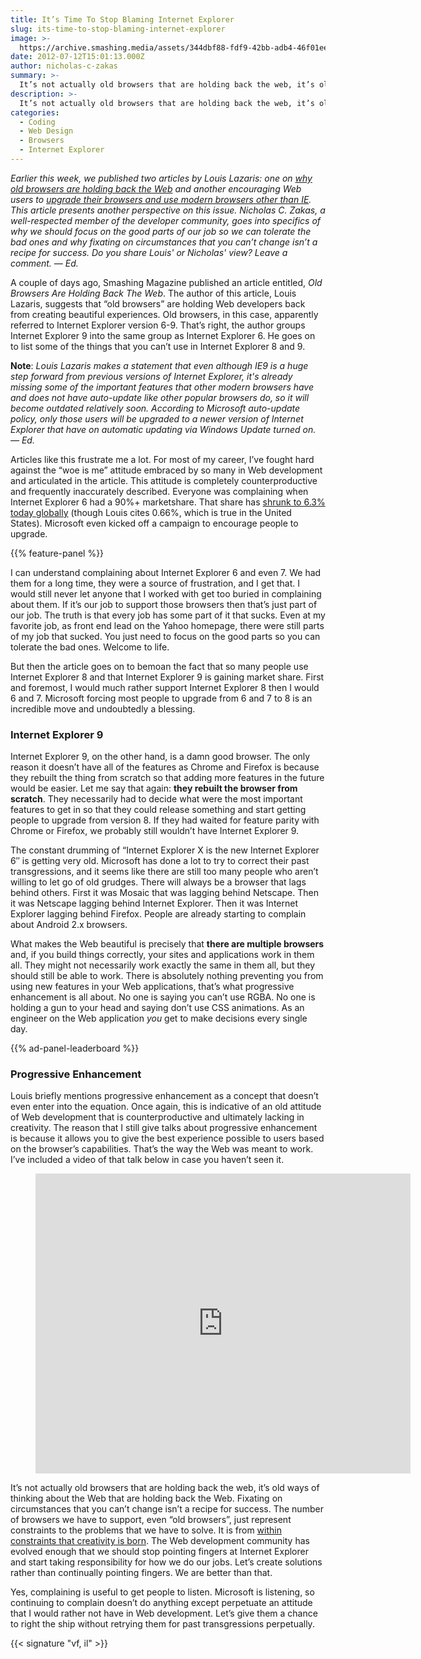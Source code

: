 ```yaml
---
title: It’s Time To Stop Blaming Internet Explorer
slug: its-time-to-stop-blaming-internet-explorer
image: >-
  https://archive.smashing.media/assets/344dbf88-fdf9-42bb-adb4-46f01eedd629/e5fe87a2-fb9e-4ff3-bcfb-59283d17a574/internet-explorer-blue-illu.jpg
date: 2012-07-12T15:01:13.000Z
author: nicholas-c-zakas
summary: >-
  It’s not actually old browsers that are holding back the web, it’s old ways of thinking about the Web that are holding back the Web. Nicholas C. Zakas explains why fixating on circumstances that you can’t change isn’t a recipe for success.
description: >-
  It’s not actually old browsers that are holding back the web, it’s old ways of thinking about the Web that are holding back the Web. Nicholas C. Zakas explains why fixating on circumstances that you can’t change isn’t a recipe for success.
categories:
  - Coding
  - Web Design
  - Browsers
  - Internet Explorer
---
```

*Earlier this week, we published two articles by Louis Lazaris: one on [why old browsers are holding back the Web](https://www.smashingmagazine.com/2012/07/09/old-browsers-are-holding-back-the-web/) and another encouraging Web users to [upgrade their browsers and use modern browsers other than IE](https://www.smashingmagazine.com/2012/07/10/dear-web-user-please-upgrade-your-browser/). This article presents another perspective on this issue. Nicholas C. Zakas, a well-respected member of the developer community, goes into specifics of why we should focus on the good parts of our job so we can tolerate the bad ones and why fixating on circumstances that you can’t change isn’t a recipe for success. Do you share Louis' or Nicholas' view? Leave a comment. &mdash; Ed.*

A couple of days ago, Smashing Magazine published an article entitled, _Old Browsers Are Holding Back The Web_. The author of this article, Louis Lazaris, suggests that “old browsers” are holding Web developers back from creating beautiful experiences. Old browsers, in this case, apparently referred to Internet Explorer version 6-9\. That’s right, the author groups Internet Explorer 9 into the same group as Internet Explorer 6\. He goes on to list some of the things that you can’t use in Internet Explorer 8 and 9.

**Note**: *Louis Lazaris makes a statement that even although IE9 is a huge step forward from previous versions of Internet Explorer, it's already missing some of the important features that other modern browsers have and does not have auto-update like other popular browsers do, so it will become outdated relatively soon. According to Microsoft auto-update policy, only those users will be upgraded to a newer version of Internet Explorer that have on automatic updating via Windows Update turned on. &mdash; Ed.*

Articles like this frustrate me a lot. For most of my career, I’ve fought hard against the “woe is me” attitude embraced by so many in Web development and articulated in the article. This attitude is completely counterproductive and frequently inaccurately described. Everyone was complaining when Internet Explorer 6 had a 90%+ marketshare. That share has [shrunk to 6.3% today globally](https://www.ie6countdown.com/) (though Louis cites 0.66%, which is true in the United States). Microsoft even kicked off a campaign to encourage people to upgrade.

{{% feature-panel %}}

I can understand complaining about Internet Explorer 6 and even 7\. We had them for a long time, they were a source of frustration, and I get that. I would still never let anyone that I worked with get too buried in complaining about them. If it’s our job to support those browsers then that’s just part of our job. The truth is that every job has some part of it that sucks. Even at my favorite job, as front end lead on the Yahoo homepage, there were still parts of my job that sucked. You just need to focus on the good parts so you can tolerate the bad ones. Welcome to life.

But then the article goes on to bemoan the fact that so many people use Internet Explorer 8 and that Internet Explorer 9 is gaining market share. First and foremost, I would much rather support Internet Explorer 8 then I would 6 and 7\. Microsoft forcing most people to upgrade from 6 and 7 to 8 is an incredible move and undoubtedly a blessing.</p>

### Internet Explorer 9

Internet Explorer 9, on the other hand, is a damn good browser. The only reason it doesn’t have all of the features as Chrome and Firefox is because they rebuilt the thing from scratch so that adding more features in the future would be easier. Let me say that again: **they rebuilt the browser from scratch**. They necessarily had to decide what were the most important features to get in so that they could release something and start getting people to upgrade from version 8\. If they had waited for feature parity with Chrome or Firefox, we probably still wouldn’t have Internet Explorer 9.

The constant drumming of “Internet Explorer X is the new Internet Explorer 6″ is getting very old. Microsoft has done a lot to try to correct their past transgressions, and it seems like there are still too many people who aren’t willing to let go of old grudges. There will always be a browser that lags behind others. First it was Mosaic that was lagging behind Netscape. Then it was Netscape lagging behind Internet Explorer. Then it was Internet Explorer lagging behind Firefox. People are already starting to complain about Android 2.x browsers.

What makes the Web beautiful is precisely that **there are multiple browsers** and, if you build things correctly, your sites and applications work in them all. They might not necessarily work exactly the same in them all, but they should still be able to work. There is absolutely nothing preventing you from using new features in your Web applications, that’s what progressive enhancement is all about. No one is saying you can’t use RGBA. No one is holding a gun to your head and saying don’t use CSS animations. As an engineer on the Web application _you_ get to make decisions every single day.</p>

{{% ad-panel-leaderboard %}}

### Progressive Enhancement

Louis briefly mentions progressive enhancement as a concept that doesn’t even enter into the equation. Once again, this is indicative of an old attitude of Web development that is counterproductive and ultimately lacking in creativity. The reason that I still give talks about progressive enhancement is because it allows you to give the best experience possible to users based on the browser’s capabilities. That’s the way the Web was meant to work. I’ve included a video of that talk below in case you haven’t seen it.

<figure class="video-container"><iframe loading="lazy" src="https://www.youtube.com/embed/hdTxeR90_1E" width="600" height="480" frameborder="0" webkitallowfullscreen mozallowfullscreen allowfullscreen></iframe></figure>

It’s not actually old browsers that are holding back the web, it’s old ways of thinking about the Web that are holding back the Web. Fixating on circumstances that you can’t change isn’t a recipe for success. The number of browsers we have to support, even “old browsers”, just represent constraints to the problems that we have to solve. It is from [within constraints that creativity is born](https://www.wired.com/wiredscience/2011/11/need-to-create-get-a-constraint/). The Web development community has evolved enough that we should stop pointing fingers at Internet Explorer and start taking responsibility for how we do our jobs. Let’s create solutions rather than continually pointing fingers. We are better than that.

Yes, complaining is useful to get people to listen. Microsoft is listening, so continuing to complain doesn’t do anything except perpetuate an attitude that I would rather not have in Web development. Let’s give them a chance to right the ship without retrying them for past transgressions perpetually.

{{< signature "vf, il" >}}